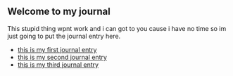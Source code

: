 ## Welcome to my journal


This stupid thing wpnt work and i can got to you cause i have no time so im just going to put the journal entry here.



- [this is my first journal entry](journal_1.md)
- [this is my second journal entry](journal_2.md)
- [this is my third journal entry](journal_3.md)
